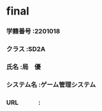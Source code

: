 # final
<h3>学籍番号    :2201018</h3>
<h3>クラス      :SD2A</h3>
<h3>氏名        :局　優</h3>
<h3>システム名  :ゲーム管理システム</h3>
<h3>URL　　　   :</h3>